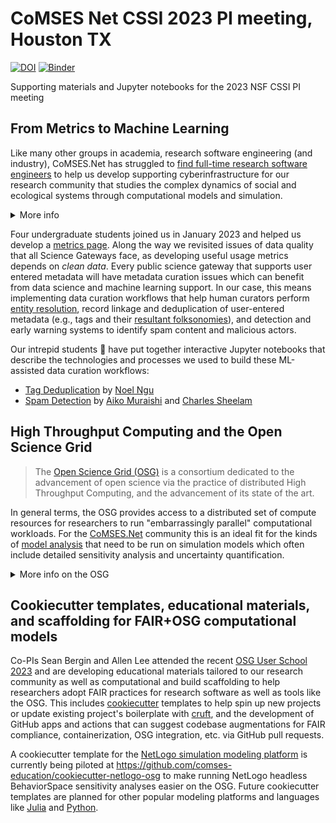 # CoMSES Net CSSI 2023 PI meeting, Houston TX
[![DOI](https://zenodo.org/badge/688560616.svg)](https://zenodo.org/doi/10.5281/zenodo.8394242) [![Binder](https://mybinder.org/badge_logo.svg)](https://mybinder.org/v2/gh/comses/2023-cssi-poster/HEAD)

Supporting materials and Jupyter notebooks for the 2023 NSF CSSI PI meeting

## From Metrics to Machine Learning

Like many other groups in academia, research software engineering (and industry), CoMSES.Net has struggled to [find full-time research software engineers](https://doi.org/10.5281/zenodo.8329337) to help us develop supporting cyberinfrastructure for our research community that studies the complex dynamics of social and ecological systems through computational models and simulation.

<details>
<summary>More info</summary>


In late 2022 after another failed full-time RSE search we decided to invest in building a student developer pipeline, partially inspired by programs like the University of Utah's [Student University Development Opportunity program (sudo.utah.edu)](https://sudo.utah.edu). Overall this has been an excellent and positive experience for our student developers and our research group. Hiring and training undergraduate students advances our University's mission of experiential learning and discovery for our student developers and improves the reach of our social and professional networks. It also helps our project stay honest by exercising core software project components including documentation, tests, build engineering, and more broadly how amenable our project is to new developers' contributions and our software stack’s capacity for evolution and change in response to emerging community needs.

### Developer onboarding documentation 

How easy is it for our students to download, install and create a development environment for our science gateway with an edit-build-test cycle that actively supports experimentation and rapid prototyping?

### Mentorship and training 

How do we help our students learn how to contribute to a real-world project with practical concerns of security, usability, maintainability, codebase consistency and style, etc., while maintaining clean code contribution workflows on Git and GitHub? How do we help them establish baseline competencies in the technologies, languages, and software frameworks we use?
</details>

Four undergraduate students joined us in January 2023 and helped us develop a [metrics page](https://comses.net/about/metrics). Along the way we revisited issues of data quality that all Science Gateways face, as developing useful usage metrics depends on _clean data_. Every public science gateway that supports user entered metadata will have metadata curation issues which can benefit from data science and machine learning support. In our case, this means implementing data curation workflows that help human curators perform [entity resolution](https://doi.org/10.1145/2487575.2506179), record linkage and deduplication of user-entered metadata (e.g., tags and their [resultant folksonomies](https://www.sciencedirect.com/topics/computer-science/folksonomies)), and detection and early warning systems to identify spam content and malicious actors.

Our intrepid students 🥳 have put together interactive Jupyter notebooks that describe the technologies and processes we used to build these ML-assisted data curation workflows:

- [Tag Deduplication](dedupe.ipynb) by [Noel Ngu](https://github.com/hwelsters)
- [Spam Detection](spam_detection.ipynb) by [Aiko Muraishi](https://github.com/BlllueSea) and [Charles Sheelam](https://github.com/CharlesSheelam)

## High Throughput Computing and the Open Science Grid


> The [Open Science Grid (OSG)](https://osg-htc.org/about/introduction/) is a consortium dedicated to the advancement of open science via the practice of distributed High Throughput Computing, and the advancement of its state of the art.

In general terms, the OSG provides access to a distributed set of compute resources for researchers to run "embarrassingly parallel" computational workloads. For the [CoMSES.Net](https://comses.net) community this is an ideal fit for the kinds of [model analysis](https://www.jasss.org/18/4/4.html) that need to be run on simulation models which often include detailed sensitivity analysis and uncertainty quantification.

<details>
  <summary>More info on the OSG</summary>

  
  > The OSG Consortium builds and operates a set of pools of shared computing and data capacity for distributed high-throughput computing (dHTC). Each pool is organized and operated to serve a particular research community (e.g. a campus, multi-institutional collaboration, etc.), using technologies and services provided by the core OSG Team. One of these pools, known as the Open Science Pool is operated for all of US-associated open science. The Consortium, thus, represents the totality of all researchers, resources, individuals and institutions that benefit from or contribute to any of the OSG Fabric of Services.
> 
> The OSG Council governs the consortium ensuring that the OSG benefits the scientific mission of its stakeholders: the research communities, organizations that provide resources and services for them, including funding resources.

> The Executive Team manages the core OSG Team, with team members from various institutions organized into Areas that provide core OSG technologies and services required to operate pools in support of research communities. As of January 2022, the OSG Team is funded primarily via the PATh (NSF #2030508), IRIS-HEP (NSF #1836650) projects, and in kind contributions from multiple entities, including DOE national laboratories.

</details>

## Cookiecutter templates, educational materials, and scaffolding for FAIR+OSG computational models

Co-PIs Sean Bergin and Allen Lee attended the recent [OSG User School 2023](https://osg-htc.org/user-school-2023/) and are developing educational materials tailored to our research community as well as computational and build scaffolding to help researchers adopt FAIR practices for research software as well as tools like the OSG. This includes [cookiecutter](https://github.com/topics/cookiecutter-template) templates to help spin up new projects or update existing project's boilerplate with [cruft](https://cruft.github.io/cruft/), and the development of GitHub apps and actions that can suggest codebase augmentations for FAIR compliance, containerization, OSG integration, etc. via GitHub pull requests.

A cookiecutter template for the [NetLogo simulation modeling platform](https://ccl.northwestern.edu/netlogo/) is currently being piloted at https://github.com/comses-education/cookiecutter-netlogo-osg to make running NetLogo headless BehaviorSpace sensitivity analyses easier on the OSG. Future cookiecutter templates are planned for other popular modeling platforms and languages like [Julia](https://juliadynamics.github.io/Agents.jl/stable/) and [Python](https://github.com/projectmesa/mesa).
